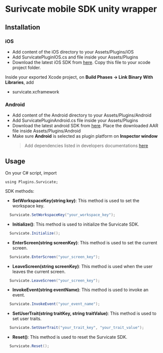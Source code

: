 # Surivcate mobile SDK unity wrapper

## Installation

### iOS

- Add content of the iOS directory to your Assets/Plugins/iOS
- Add SurvicatePluginIOS.cs and file inside your Assets/Plugins
- Download the latest iOS SDK from [here](https://repo.survicate.com/latest/ios/Survicate.zip). Copy this file to your xcode project folder.

Inside your exported Xcode project, on **Build Phases -> Link Binary With Libraries**, add

- survicate.xcframework

### Android

- Add content of the Android directory to your Assets/Plugins/Android
- Add SurvicatePluginAndroid.cs file inside your Assets/Plugins
- Download the latest android SDK from [here](https://repo.survicate.com/latest/android/Survicate.aar). Place the downloaded AAR file inside Assets/Plugins/Android
- Make sure **Android** is selected as plugin platform on **Inspector window**
  > Add dependencies listed in developers documentations [here](https://developers.survicate.com/mobile-sdk/android/#installing-manually)

## Usage

On your C# script, import

```
using Plugins.Survicate;
```

SDK methods:

- **SetWorkspaceKey(string key)**: This method is used to set the workspace key.

```csharp
  Survicate.SetWorkspaceKey("your_workspace_key");
```

- **Initialize()**: This method is used to initialize the Survicate SDK.

```csharp
  Survicate.Initialize();
```

- **EnterScreen(string screenKey)**: This method is used to set the current screen.

```csharp
  Survicate.EnterScreen("your_screen_key");
```

- **LeaveScreen(string screenKey)**: This method is used when the user leaves the current screen.

```csharp
  Survicate.LeaveScreen("your_screen_key");
```

- **InvokeEvent(string eventName)**: This method is used to invoke an event.

```csharp
  Survicate.InvokeEvent("your_event_name");
```

- **SetUserTrait(string traitKey, string traitValue)**: This method is used to set user traits.

```csharp
  Survicate.SetUserTrait("your_trait_key", "your_trait_value");
```

- **Reset()**: This method is used to reset the Survicate SDK.

```csharp
  Survicate.Reset();
```
